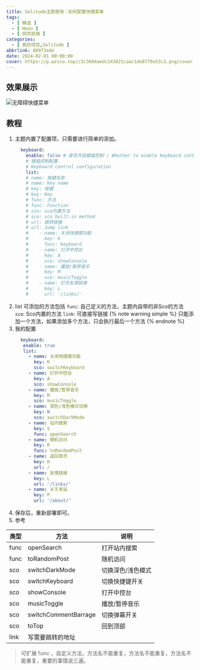 ```yaml
---
title: Solitude主题使用：如何配置快捷菜单
tags:
  - [ 精选 ]
  - [ Hexo ]
  - [ 网页前端 ]
categories:
  - [ 我的项目,Solitude ]
abbrlink: 88973ede
date: 2024-02-01 00:00:00
cover: https://p.wzsco.top//2c3694aedc143821caac1de8779a53c3.png/cover
---
```


## 效果展示

![无障碍快捷菜单](https://p.wzsco.top//a61764e5056eace17e8a25b403b38f29.png/blogimg)

## 教程

1. 主题内置了配置项，只需要进行简单的添加。
    ```yaml
      keyboard:
        enable: false # 是否开启键盘控制 / Whether to enable keyboard control
        # 键盘控制配置
        # Keyboard control configuration
        list:
        # name: 按键名称
        # name: Key name
        # key: 按键
        # key: Key
        # func: 方法
        # func: Function
        # sco: sco内置方法
        # sco: sco built-in method
        # url: 跳转链接
        # url: Jump link
        #    - name: 关闭快捷键功能
        #      key: K
        #      func: keyboard
        #    - name: 打开中控台
        #      key: A
        #      sco: showConsole
        #    - name: 播放/暂停音乐
        #      key: M
        #      sco: musicToggle
        #    - name: 打开友情链接
        #      key: L
        #      url: '/links/'
    ```
2. list 可添加的方法包括
   `func`: 自己定义的方法，主题内自带的非Sco的方法
   `sco`: Sco内置的方法
   `link`: 可直接写链接
   {% note warning simple %}
   只能添加一个方法，如果添加多个方法，只会执行最后一个方法
   {% endnote %}
3. 我的配置
   ```yaml
     keyboard:
      enable: true
      list:
        - name: 关闭快捷键功能
          key: K
          sco: switchKeyboard
        - name: 打开中控台
          key: A
          sco: showConsole
        - name: 播放/暂停音乐
          key: M
          sco: musicToggle
        - name: 深色/浅色模式切换
          key: N
          sco: switchDarkMode
        - name: 站内搜索
          key: S
          func: openSearch
        - name: 随机访问
          key: R
          func: toRandomPost
        - name: 返回首页
          key: H
          url: /
        - name: 友情链接
          key: L
          url: '/links/'
        - name: 关于本站
          key: P
          url: '/about/' 
     ```
4. 保存后，重新部署即可。
5. 参考

| 类型   | 方法                   | 说明        |
|------|----------------------|-----------|
| func | openSearch           | 打开站内搜索    |
| func | toRandomPost         | 随机访问      |
| sco  | switchDarkMode       | 切换深色/浅色模式 |
| sco  | switchKeyboard       | 切换快捷键开关   |
| sco  | showConsole          | 打开中控台     |
| sco  | musicToggle          | 播放/暂停音乐   |
| sco  | switchCommentBarrage | 切换弹幕开关    |
| sco  | toTop                | 回到顶部      |
| link | 写需要跳转的地址             |

> 可扩展 func ，自定义方法，方法名不能重复，方法名不能重复，方法名不能重复，重要的事情说三遍。